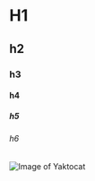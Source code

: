 # H1
## h2
### h3
#### h4
##### h5
###### h6


![Image of Yaktocat](https://cdn.prod.website-files.com/614c65bf88e28697954b39f9/658c0687bea03c76ca745ff6_type-a-school-bus.webp)
